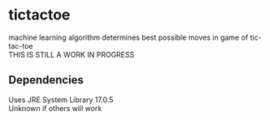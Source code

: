 # tictactoe
machine learning algorithm determines best possible moves in game of tic-tac-toe  
THIS IS STILL A WORK IN PROGRESS

## Dependencies
Uses JRE System Library 17.0.5  
Unknown if others will work